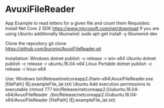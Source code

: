 # AvuxiFileReader
App Example to read letters for a given file and count them
Requisites:
Install Net Core 2 SDK
https://www.microsoft.com/net/download
If you are using Ubuntu additionally libunwind:
sudo apt-get install -y libunwind-dev

Clone the repository
git clone https://github.com/buronix/AvuxiFileReader.git

Installation:
Windows
dotnet publish -c release -r win-x64
Ubuntu
dotnet publish -c release -r ubuntu.16.04-x64
Linux Portable
dotnet publish -c release -r linux-x64

Use:
Windows 
bin\Release\netcoreapp2.0\win-x64\AvuxiFileReader.exe [filePath] (Ej:exampleFile_lat.txt)
Ubuntu
Add execution permissions to executable chmod 777 bin/Release/netcoreapp2.0/ubuntu.16.04-x64/AvuxiFileReader
./bin/Release/netcoreapp2.0/ubuntu.16.04-x64/AvuxiFileReader [filePath] (Ej:exampleFile_lat.txt)
